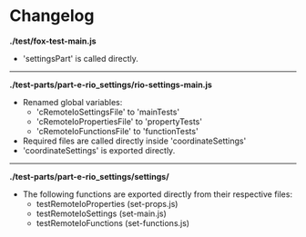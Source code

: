 # Changelog

**./test/fox-test-main.js**
* 'settingsPart' is called directly.

---

**./test-parts/part-e-rio_settings/rio-settings-main.js**
* Renamed global variables:
	* 'cRemoteIoSettingsFile' to 'mainTests'
	* 'cRemoteIoPropertiesFile' to 'propertyTests'
	* 'cRemoteIoFunctionsFile' to 'functionTests'
* Required files are called directly inside 'coordinateSettings'
* 'coordinateSettings' is exported directly.

---

**./test-parts/part-e-rio_settings/settings/**
* The following functions are exported directly from their respective files:
	* testRemoteIoProperties (set-props.js)
	* testRemoteIoSettings (set-main.js)
	* testRemoteIoFunctions (set-functions.js)
